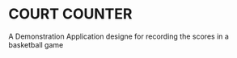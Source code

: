# COURT COUNTER 

A Demonstration Application designe for recording the scores in a basketball game
